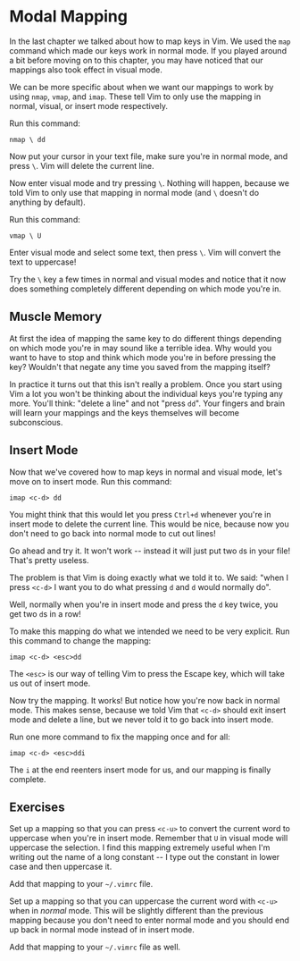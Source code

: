 Modal Mapping
=============

In the last chapter we talked about how to map keys in Vim.  We used the `map`
command which made our keys work in normal mode.  If you played around a bit
before moving on to this chapter, you may have noticed that our mappings also
took effect in visual mode.

We can be more specific about when we want our mappings to work by using `nmap`,
`vmap`, and `imap`.  These tell Vim to only use the mapping in normal, visual,
or insert mode respectively.

Run this command:

    nmap \ dd

Now put your cursor in your text file, make sure you're in normal mode, and
press `\`.  Vim will delete the current line.

Now enter visual mode and try pressing `\`.  Nothing will happen, because we
told Vim to only use that mapping in normal mode (and `\` doesn't do anything by
default).

Run this command:

    vmap \ U

Enter visual mode and select some text, then press `\`.  Vim will convert the
text to uppercase!

Try the `\` key a few times in normal and visual modes and notice that it now
does something completely different depending on which mode you're in.

Muscle Memory
-------------

At first the idea of mapping the same key to do different things depending on
which mode you're in may sound like a terrible idea.  Why would you want to
have to stop and think which mode you're in before pressing the key?  Wouldn't
that negate any time you saved from the mapping itself?

In practice it turns out that this isn't really a problem.  Once you start using
Vim a lot you won't be thinking about the individual keys you're typing any
more.  You'll think: "delete a line" and not "press `dd`".  Your fingers and
brain will learn your mappings and the keys themselves will become subconscious.

Insert Mode
-----------

Now that we've covered how to map keys in normal and visual mode, let's move on
to insert mode.  Run this command:

    imap <c-d> dd

You might think that this would let you press `Ctrl+d` whenever you're in insert
mode to delete the current line.  This would be nice, because now you don't need
to go back into normal mode to cut out lines!

Go ahead and try it.  It won't work -- instead it will just put two `d`s in your
file!  That's pretty useless.

The problem is that Vim is doing exactly what we told it to.  We said: "when
I press `<c-d>` I want you to do what pressing `d` and `d` would normally do".

Well, normally when you're in insert mode and press the `d` key twice, you get
two `d`s in a row!

To make this mapping do what we intended we need to be very explicit.  Run this
command to change the mapping:

    imap <c-d> <esc>dd

The `<esc>` is our way of telling Vim to press the Escape key, which will take
us out of insert mode.

Now try the mapping.  It works!  But notice how you're now back in normal mode.
This makes sense, because we told Vim that `<c-d>` should exit insert mode and
delete a line, but we never told it to go back into insert mode.

Run one more command to fix the mapping once and for all:

    imap <c-d> <esc>ddi

The `i` at the end reenters insert mode for us, and our mapping is finally
complete.

Exercises
---------

Set up a mapping so that you can press `<c-u>` to convert the current word to
uppercase when you're in insert mode.  Remember that `U` in visual mode will
uppercase the selection.  I find this mapping extremely useful when I'm writing
out the name of a long constant -- I type out the constant in lower case and
then uppercase it.

Add that mapping to your `~/.vimrc` file.

Set up a mapping so that you can uppercase the current word with `<c-u>` when in
*normal* mode.  This will be slightly different than the previous mapping
because you don't need to enter normal mode and you should end up back in normal
mode instead of in insert mode.

Add that mapping to your `~/.vimrc` file as well.
